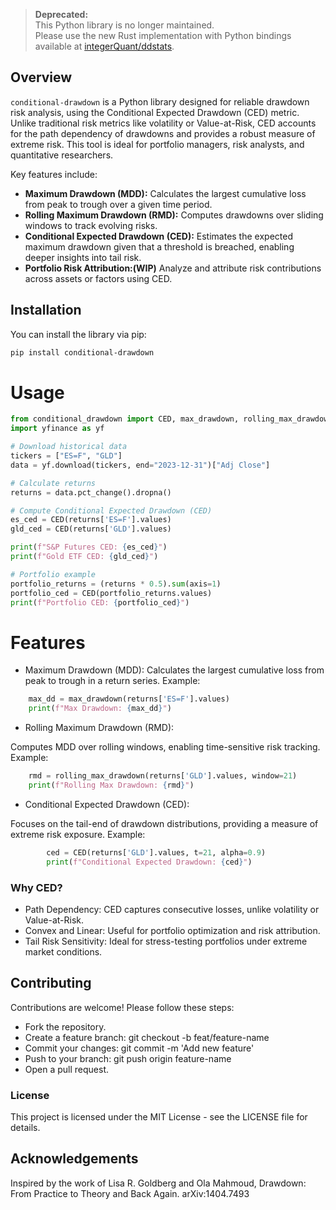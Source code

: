 > **Deprecated:**  
> This Python library is no longer maintained.  
> Please use the new Rust implementation with Python bindings available at [integerQuant/ddstats](https://github.com/integerQuant/ddstats).

## Overview

`conditional-drawdown` is a Python library designed for reliable drawdown risk analysis, using the Conditional Expected Drawdown (CED) metric. Unlike traditional risk metrics like volatility or Value-at-Risk, CED accounts for the path dependency of drawdowns and provides a robust measure of extreme risk. This tool is ideal for portfolio managers, risk analysts, and quantitative researchers.

Key features include:

- **Maximum Drawdown (MDD):** Calculates the largest cumulative loss from peak to trough over a given time period.
- **Rolling Maximum Drawdown (RMD):** Computes drawdowns over sliding windows to track evolving risks.
- **Conditional Expected Drawdown (CED):** Estimates the expected maximum drawdown given that a threshold is breached, enabling deeper insights into tail risk.
- **Portfolio Risk Attribution:(WIP)** Analyze and attribute risk contributions across assets or factors using CED.

## Installation

You can install the library via pip:

```bash
pip install conditional-drawdown
```
# Usage

```python
from conditional_drawdown import CED, max_drawdown, rolling_max_drawdown
import yfinance as yf

# Download historical data
tickers = ["ES=F", "GLD"]
data = yf.download(tickers, end="2023-12-31")["Adj Close"]

# Calculate returns
returns = data.pct_change().dropna()

# Compute Conditional Expected Drawdown (CED)
es_ced = CED(returns['ES=F'].values)
gld_ced = CED(returns['GLD'].values)

print(f"S&P Futures CED: {es_ced}")
print(f"Gold ETF CED: {gld_ced}")

# Portfolio example
portfolio_returns = (returns * 0.5).sum(axis=1)
portfolio_ced = CED(portfolio_returns.values)
print(f"Portfolio CED: {portfolio_ced}")
```
# Features

- Maximum Drawdown (MDD):
Calculates the largest cumulative loss from peak to trough in a return series.
Example:
```py
    max_dd = max_drawdown(returns['ES=F'].values)
    print(f"Max Drawdown: {max_dd}")
```

- Rolling Maximum Drawdown (RMD):

Computes MDD over rolling windows, enabling time-sensitive risk tracking.
Example:
```py
    rmd = rolling_max_drawdown(returns['GLD'].values, window=21)
    print(f"Rolling Max Drawdown: {rmd}")
```
- Conditional Expected Drawdown (CED):

Focuses on the tail-end of drawdown distributions, providing a measure of extreme risk exposure.
Example:
```py
        ced = CED(returns['GLD'].values, t=21, alpha=0.9)
        print(f"Conditional Expected Drawdown: {ced}")
```
### Why CED?

- Path Dependency: CED captures consecutive losses, unlike volatility or Value-at-Risk.
- Convex and Linear: Useful for portfolio optimization and risk attribution.
- Tail Risk Sensitivity: Ideal for stress-testing portfolios under extreme market conditions.

## Contributing

Contributions are welcome! Please follow these steps:

- Fork the repository.
- Create a feature branch: git checkout -b feat/feature-name
- Commit your changes: git commit -m 'Add new feature'
- Push to your branch: git push origin feature-name
- Open a pull request.

### License

This project is licensed under the MIT License - see the LICENSE file for details.

## Acknowledgements

Inspired by the work of Lisa R. Goldberg and Ola Mahmoud, Drawdown: From Practice to Theory and Back Again.
arXiv:1404.7493
